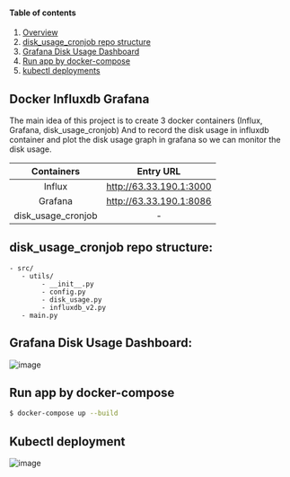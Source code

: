 
#### Table of contents

1. [Overview](#docker-influxdb-grafana)
2. [disk_usage_cronjob repo structure](#disk_usage_cronjob-repo-structure)
3. [Grafana Disk Usage Dashboard](#grafana-disk-usage-dashboard)
4. [Run app by docker-compose](#run-app-by-docker-compose)
5. [kubectl deployments](#kubectl-deployments)

## Docker Influxdb Grafana

The main idea of this project is to create 3 docker containers (Influx, Grafana, disk_usage_cronjob)
And to record the disk usage in influxdb container and plot the disk usage graph in grafana so we can monitor the disk usage.


| Containers         | Entry URL                 |
| :----------------: | :------------------------:|
| Influx             | http://63.33.190.1:3000   |
| Grafana            | http://63.33.190.1:8086   |
| disk_usage_cronjob | -                         |


## disk_usage_cronjob repo structure:
```
- src/
   - utils/
        - __init__.py
        - config.py
        - disk_usage.py
        - influxdb_v2.py
   - main.py
```

## Grafana Disk Usage Dashboard:
![image](https://user-images.githubusercontent.com/32979588/144714209-900b786b-816a-4ecc-9dfb-23e78e1b6a43.png)


## Run app by docker-compose
```bash
$ docker-compose up --build
```

## Kubectl deployment
![image](https://user-images.githubusercontent.com/32979588/144723759-aaf266eb-2ef7-485b-bada-fad8409fb321.png)

